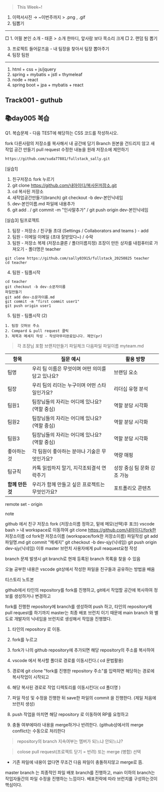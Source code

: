<!-- 2025.09.01 -->
> This Week~!
1. 이력서사진 → ~이번주까지 > .png , .gif
2. 팀뽑기


---
□ 1. 어필 본인 소개 - 
태훈 > 소개 한마디, 앞사람 보다 목소리 크게
□ 2. 랜덤 팀 뽑기

3. 프로젝트 들어갈즈음 - 내 팀장을 찾아서 팀장 뽑아주기
4. 팀장 팀원

---
1. html + css + js/jquery
2. spring + mybatis + jstl + thymeleaf
3. node + react
4. spring boot + jpa + mybatis + react


 

## Track001 - guthub

## 📚day005 복습
Q1. 복습문제 - 다음 TEST에 해당하는 CSS 코드를 작성하시오.
<div>


fork 다른사람의 저장소를 복사해서 내 공간에 담기
Branch 원본을 건드리지 않고 새 작업 공간 만들기
pull request 수정한 내뇽을 원래 저장소에 제안하기
```bash
https://github.com/suda77881/fullstack_sally.git
```
[실습1]
1. 친구저장소 fork 누르기
2. git clone https://github.com/내아이디/복사된저장소.git
3. cd 복사된 저장소 
4. 새작업공간만들기(branch) git checkout -b dev-본인닉네임
5. dev-본인이름.md 파일에 내용추가
6. git add . / git commit -m "인사말추가" / git push origin dev-본인닉네임


[실습3] 팀프로젝트
1. 팀장 - 저장소 / 친구들 초대 (Settings / Collaborators and teams ) - add 
2. 팀원 - 이메일 이메일 (초대 잘받았다~) / 수락
3. 팀원 - 저장소 복제 (저장소클론 / 폴더이름지정)
          조장이 만든 상자를 내컴퓨터로 가져오기 - 폴더명은 teacher

```
git clone https://github.com/sally03915/fullstack_20250825 teacher
cd teacher
```

4. 팀원 - 팀플시작

```
cd teacher
git checkout -b dev-소문자이름
파일만들기
git add dev-소문자이름.md
git commit -m "first commit user1"
git push origin user1
```

5. 팀원 - 팀플시작 (2)


```
1. 팀장 깃허브 주소
2. Compard & pull request 클릭
3. 제목과 메세지 작성 - 작성마무리완료입니다. 제안(pr)
```



> 각 조장님 포함 브랜치만들기
> 파일체크 
> 다음파일 파일이름 myteam.md


| 항목 | 질문 예시 | 활용 방향 |
|------|-----------|------------|
| 팀명  | 우리 팀 이름은 무엇이며 어떤 의미를 담고 있나요? | 브랜딩 요소 |
| 팀장  | 우리 팀의 리더는 누구이며 어떤 스타일인가요? | 리더십 유형 분석 |
| 팀원1 | 팀장님들의 자리는 어디에 있나요? (역할 중심) | 역할 분담 시각화 |
| 팀원2 | 팀장님들의 자리는 어디에 있나요? (역할 중심) | 역할 분담 시각화 |
| 팀원3 | 팀장님들의 자리는 어디에 있나요? (역할 중심) | 역할 분담 시각화 |
| 좋아하는 것 | 각 팀원이 좋아하는 분야나 기술은 무엇인가요? | 역량 매핑 |
| 팀규칙 | 카톡 읽씹하지 말기, 지각조퇴결석 연락주기| 성장 중심 팀 문화 강조 가능 |
| **함께 만든 것** | 우리가 함께 만들고 싶은 프로젝트는 무엇인가요? | 포트폴리오 콘텐츠 |  


remote set - origin 

note

github 에서 친구 저장소 fork (저장소이름 정하고, 밑에 메모(선택)후 포크)
vscode bash > 내 workspace로 이동하여 
                   git clone https://github.com/내아이디/fork한 저장소이름
	       cd fork한 저장소이름 (workspace/fork한 저장소이름)
	       파일작성
	       git add 파일명.md
                   git commit "메세지"
                   git checkout -b dev-sjy(닉네임)
                   git push origin dev-sjy(닉네임)
                   이후 master 브런치 사용자에게 pull reaquest요청 작성


branch 문제 발생시 git branch로 현재 등록된 branch 목록을 찾을 수 있음



오늘 공부한 내용은 vscode git상에서 작성한 파일을 친구들과 공유하는 방법을 배움



티스토리 노트본

github에서 타인의 repository를 fork를 진행하고, git에서 작업할 공간에 복사하여 정보를 생성하거나 변경하고

fork를 진행한 repository에 branch를 생성하여 push 하고, 타인의  repository에 pull request를 하기까지 master는 최종 배포 브런치 이기 때문에 main branch 와 별도로 개발자의 닉네임을 브런치로 생성해서 작업을 진행했다.


1. 타인의 repository 로 이동.

2. fork를 누르고 

3. fork가 나의 github repository에 추가되면 해당 repository의 주소를 복사하여
4. vscode 에서 복사할 폴더로 경로를 이동시킨다.( cd 문법활용)

5. 경로에 git clone "fork를 진행한 repository 주소"를 입력하면 해당하는 경로에 복사작업이 시작되고

6. 해당 복사된 경로로 작업 디렉토리를 이동시킨다( cd 폴더명 )

7. 파일 작성 및 수정을 진행한 뒤 save한 파일의 commit 을 진행한다. (제일 처음에 브런치 생성)

8. push 작업을 마치면 해당 repository 로 이동하여 RP를 요청하고

9. 충돌 여부에따라 내용을 merge하거나 반려한다. (github상에서의 merge conflict는 수동으로 처리한다


> repository의 branch 지속여부는 멤버가 되느냐 안되느냐?

 

> colose pull request(프로젝트 닫기 = 반려) 또는 merge (병합) 선택

* 기존 파일에 내용이 없다면 무조건 다음 파일이 충돌하지않고 merge로 뜸.

 

master branch 는 최종적인 파일 배포 branch를 진행하고, main 이하의 branch는 작업자들간의 파일 수정을 진행하는 느낌이다.
배포전략에 따라 브런치를 구성하는것이 핵심이다.